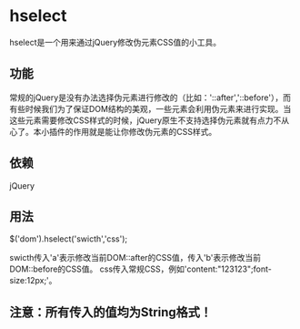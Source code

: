# hselect
hselect是一个用来通过jQuery修改伪元素CSS值的小工具。

## 功能
常规的jQuery是没有办法选择伪元素进行修改的（比如：'::after','::before'），而有些时候我们为了保证DOM结构的美观，一些元素会利用伪元素来进行实现。当这些元素需要修改CSS样式的时候，jQuery原生不支持选择伪元素就有点力不从心了。本小插件的作用就是能让你修改伪元素的CSS样式。

## 依赖
jQuery

## 用法
$('dom').hselect('swicth','css');

swicth传入'a'表示修改当前DOM::after的CSS值，传入'b'表示修改当前DOM::before的CSS值。
css传入常规CSS，例如'content:"123123";font-size:12px;'。
## 注意：所有传入的值均为String格式！
